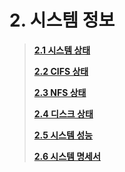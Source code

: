 # 2. 시스템 정보

> [**2.1 시스템 상태**](02_systeminfo/status.md)
>
> [**2.2  CIFS 상태**](02_systeminfo/cifs.md)
>
> [**2.3  NFS 상태**](02_systeminfo/nfs.md)
>
> [**2.4  디스크 상태**](02_systeminfo/disk.md)
>
> [**2.5 시스템 성능**](02_systeminfo/system-1.md)
>
> [**2.6 시스템  명세서**](02_systeminfo/system-2.md)
